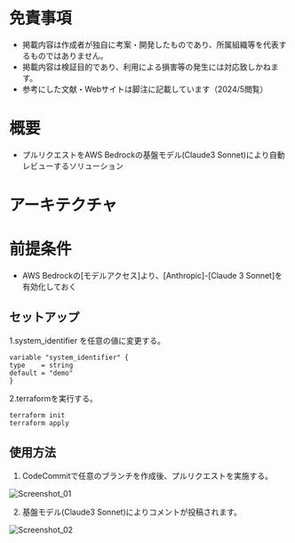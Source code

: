 # 免責事項

  - 掲載内容は作成者が独自に考案・開発したものであり、所属組織等を代表するものではありません。
  - 掲載内容は検証目的であり、利用による損害等の発生には対応致しかねます。
  - 参考にした文献・Webサイトは脚注に記載しています（2024/5閲覧）

# 概要

  - プルリクエストをAWS Bedrockの基盤モデル(Claude3 Sonnet)により自動レビューするソリューション
　
# アーキテクチャ

# 前提条件

 - AWS Bedrockの[モデルアクセス]より、[Anthropic]-[Claude 3 Sonnet]を有効化しておく

## セットアップ

1.system_identifier を任意の値に変更する。

  ```
  variable "system_identifier" {
  type    = string
  default = "demo"
  }
  ```
  
2.terraformを実行する。

 ```
 terraform init
 terraform apply
 ```


## 使用方法

1. CodeCommitで任意のブランチを作成後、プルリクエストを実施する。
   
![Screenshot_01](https://github.com/ShogoItoDev/aws-bedrock-pull-request-reviewer/assets/30908643/2a6227f5-2306-448c-89ab-213ae5c203cc)

2. 基盤モデル(Claude3 Sonnet)によりコメントが投稿されます。
   
![Screenshot_02](https://github.com/ShogoItoDev/aws-bedrock-pull-request-reviewer/assets/30908643/91025221-6593-4c34-bb18-3b4e4be7a67e)

